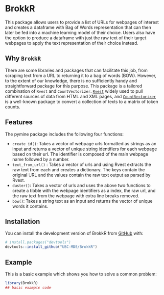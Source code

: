 
<!-- README.md is generated from README.Rmd. Please edit that file -->

# BrokkR

<!-- badges: start -->
<!-- badges: end -->

This package allows users to provide a list of URLs for webpages of
interest and creates a dataframe with Bag of Words representation that
can then later be fed into a machine learning model of their choice.
Users also have the option to produce a dataframe with just the raw text
of their target webpages to apply the text representation of their
choice instead.

## Why `BrokkR`

There are some libraries and packages that can facilitate this job, from
scraping text from a URL to returning it to a bag of words (BOW).
However, to the extent of our knowledge, there is no sufficiently handy
and straightforward package for this purpose. This package is a tailored
combination of `Rvest` and `CountVectorizer`.
[`Rvest`](https://www.rdocumentation.org/packages/rvest/versions/0.3.6)
widely used to pull different sources of data from HTML and XML pages,
and
[`CountVectorizer`](https://www.rdocumentation.org/packages/superml/versions/0.4.0/topics/CountVectorizer)
is a well-known package to convert a collection of texts to a matrix of
token counts.

## Features

The pymine package includes the following four functions:

-   `create_id()`: Takes a vector of webpage urls formatted as strings
    as an input and returns a vector of unique string identifiers for
    each webpage based on their url. The identifier is composed of the
    main webpage name followed by a number.
-   `text_from_url()` : Takes a vector of urls and using Rvest extracts
    the raw text from each and creates a dictionary. The keys contain
    the original URL and the values contain the raw text output as
    parsed by Rvest.
-   `duster()`: Takes a vector of urls and uses the above two functions
    to create a tibble with the webpage identifiers as a index, the raw
    url, and the raw text from the webpage with extra line breaks
    removed.
-   `bow()`: Takes a string text as an input and returns the vector of
    unique words it contains.

## Installation

You can install the development version of BrokkR from
[GitHub](https://github.com/UBC-MDS/BrokkR) with:

``` r
# install.packages("devtools")
devtools::install_github("UBC-MDS/BrokkR")
```

## Example

This is a basic example which shows you how to solve a common problem:

``` r
library(BrokkR)
## basic example code
```
